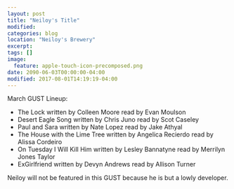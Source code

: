 ```yaml
---
layout: post
title: "Neiloy's Title"
modified:
categories: blog
location: "Neiloy's Brewery"
excerpt:
tags: []
image:
  feature: apple-touch-icon-precomposed.png
date: 2090-06-03T00:00:00-04:00
modified: 2017-08-01T14:19:19-04:00
---
```


March GUST Lineup: 

* The Lock	written by	Colleen Moore	read by	Evan Moulson
* Desert Eagle Song	written by	Chris Juno	read by	Scot Caseley
* Paul and Sara	written by	Nate Lopez	read by	Jake Athyal
* The House with the Lime Tree	written by	Angelica Recierdo	read by	Alissa Cordeiro
* On Tuesday I Will Kill Him	written by	Lesley Bannatyne	read by	Merrilyn Jones Taylor
* ExGirlfriend	written by	Devyn Andrews	read by	Allison Turner

Neiloy will not be featured in this GUST because he is but a lowly developer.

